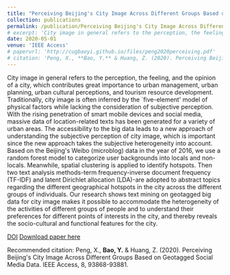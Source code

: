 ```yaml
---
title: "Perceiving Beijing's City Image Across Different Groups Based on Geotagged Social Media Data"
collection: publications
permalink: /publication/Perceiving Beijing's City Image Across Different Groups Based on Geotagged Social Media Data
# excerpt: 'City image in general refers to the perception, the feeling, and the opinion of a city, which contributes great importance to urban management, urban planning, urban cultural perceptions, and tourism resource development. Traditionally, city image is often inferred by the `five-element' model of physical factors while lacking the consideration of subjective perception. With the rising penetration of smart mobile devices and social media, massive data of location-related texts has been generated for a variety of urban areas. The accessibility to the big data leads to a new approach of understanding the subjective perception of city image, which is important since the new approach takes the subjective heterogeneity into account. Based on the Beijing's Weibo (microblog) data in the year of 2016, we use a random forest model to categorize user backgrounds into locals and non-locals. Meanwhile, spatial clustering is applied to identify hotspots. Then two text analysis methods-term frequency-inverse document frequency (TF-IDF) and latent Dirichlet allocation (LDA)-are adopted to abstract topics regarding the different geographical hotspots in the city across the different groups of individuals. Our research shows text mining on geotagged big data for city image makes it possible to accommodate the heterogeneity of the activities of different groups of people and to understand their preferences for different points of interests in the city, and thereby reveals the socio-cultural and functional features for the city.'
date: 2020-05-01
venue: 'IEEE Access'
# paperurl: 'http://cugbaoyi.github.io/files/peng2020perceiving.pdf'
# citation: 'Peng, X., **Bao, Y.** & Huang, Z. (2020). Perceiving Beijing's City Image Across Different Groups Based on Geotagged Social Media Data. IEEE Access, 8(), 93868-93881.'
---
```

City image in general refers to the perception, the feeling, and the opinion of a city, which contributes great importance to urban management, urban planning, urban cultural perceptions, and tourism resource development. Traditionally, city image is often inferred by the `five-element' model of physical factors while lacking the consideration of subjective perception. With the rising penetration of smart mobile devices and social media, massive data of location-related texts has been generated for a variety of urban areas. The accessibility to the big data leads to a new approach of understanding the subjective perception of city image, which is important since the new approach takes the subjective heterogeneity into account. Based on the Beijing's Weibo (microblog) data in the year of 2016, we use a random forest model to categorize user backgrounds into locals and non-locals. Meanwhile, spatial clustering is applied to identify hotspots. Then two text analysis methods-term frequency-inverse document frequency (TF-IDF) and latent Dirichlet allocation (LDA)-are adopted to abstract topics regarding the different geographical hotspots in the city across the different groups of individuals. Our research shows text mining on geotagged big data for city image makes it possible to accommodate the heterogeneity of the activities of different groups of people and to understand their preferences for different points of interests in the city, and thereby reveals the socio-cultural and functional features for the city.

[DOI](https://doi.org/10.1109/ACCESS.2020.2995066)
[Download paper here](http://cugbaoyi.github.io/files/peng2020perceiving.pdf)

Recommended citation: Peng, X., **Bao, Y.** & Huang, Z. (2020). Perceiving Beijing's City Image Across Different Groups Based on Geotagged Social Media Data. IEEE Access, 8, 93868-93881.
